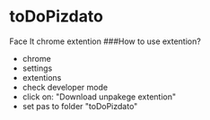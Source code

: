 # toDoPizdato
Face It chrome extention
###How to use extention?
- chrome
- settings
- extentions
- check developer mode
- click on: "Download unpakege extention"
- set pas to folder "toDoPizdato"

